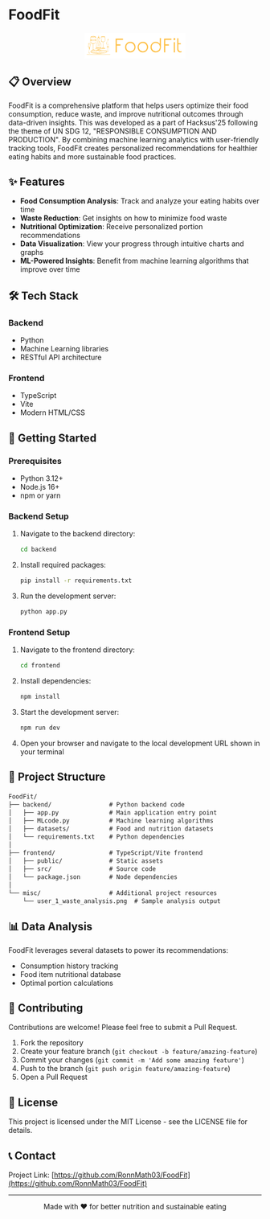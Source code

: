 # FoodFit

<p align="center">
  <img src="frontend\public\images\logo5.png" alt="FoodFit Logo" width="200"/>
</p>

## 📋 Overview

FoodFit is a comprehensive platform that helps users optimize their food consumption, reduce waste, and improve nutritional outcomes through data-driven insights. This was developed as a part of Hacksus'25 following the theme of UN SDG 12, "RESPONSIBLE CONSUMPTION AND PRODUCTION". By combining machine learning analytics with user-friendly tracking tools, FoodFit creates personalized recommendations for healthier eating habits and more sustainable food practices.

## ✨ Features

- **Food Consumption Analysis**: Track and analyze your eating habits over time
- **Waste Reduction**: Get insights on how to minimize food waste
- **Nutritional Optimization**: Receive personalized portion recommendations
- **Data Visualization**: View your progress through intuitive charts and graphs
- **ML-Powered Insights**: Benefit from machine learning algorithms that improve over time

## 🛠️ Tech Stack

### Backend
- Python
- Machine Learning libraries
- RESTful API architecture

### Frontend
- TypeScript
- Vite
- Modern HTML/CSS

## 🚀 Getting Started

### Prerequisites
- Python 3.12+
- Node.js 16+
- npm or yarn

### Backend Setup

1. Navigate to the backend directory:
   ```bash
   cd backend
   ```

2. Install required packages:
   ```bash
   pip install -r requirements.txt
   ```

3. Run the development server:
   ```bash
   python app.py
   ```

### Frontend Setup

1. Navigate to the frontend directory:
   ```bash
   cd frontend
   ```

2. Install dependencies:
   ```bash
   npm install
   ```

3. Start the development server:
   ```bash
   npm run dev
   ```

4. Open your browser and navigate to the local development URL shown in your terminal

## 📂 Project Structure

```
FoodFit/
├── backend/                # Python backend code
│   ├── app.py              # Main application entry point
│   ├── MLcode.py           # Machine learning algorithms
│   ├── datasets/           # Food and nutrition datasets
│   └── requirements.txt    # Python dependencies
│
├── frontend/               # TypeScript/Vite frontend
│   ├── public/             # Static assets
│   ├── src/                # Source code
│   └── package.json        # Node dependencies
│
└── misc/                   # Additional project resources
    └── user_1_waste_analysis.png  # Sample analysis output
```

## 📊 Data Analysis

FoodFit leverages several datasets to power its recommendations:
- Consumption history tracking
- Food item nutritional database
- Optimal portion calculations

## 🤝 Contributing

Contributions are welcome! Please feel free to submit a Pull Request.

1. Fork the repository
2. Create your feature branch (`git checkout -b feature/amazing-feature`)
3. Commit your changes (`git commit -m 'Add some amazing feature'`)
4. Push to the branch (`git push origin feature/amazing-feature`)
5. Open a Pull Request

## 📄 License

This project is licensed under the MIT License - see the LICENSE file for details.

## 📞 Contact

Project Link: [https://github.com/RonnMath03/FoodFit](https://github.com/RonnMath03/FoodFit)

---

<p align="center">Made with ❤️ for better nutrition and sustainable eating</p>

